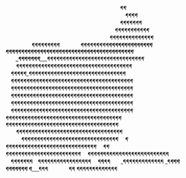 
　　　　　　　　　　　　　　　　　　　　　　_¶¶
　　　　　　　　　　　　　　　　　　　　　　　¶¶¶¶
　　　　　　　　　　　　　　　　　　　　　　¶¶¶¶¶¶¶
　　　　　　　　　　　　　　　　　　　　　¶¶¶¶¶¶¶¶¶¶¶
　　　　　　　　　　　　　　　　　　　　_¶¶¶¶¶¶¶¶¶¶¶¶¶¶
　　　　　¶¶¶¶¶¶¶¶¶　　　　¶¶¶¶¶¶¶¶¶__¶¶¶¶¶¶¶¶¶¶¶¶¶¶
　　　_¶¶¶¶¶¶¶¶¶¶¶¶¶¶¶_¶¶¶¶¶¶¶¶¶¶¶¶¶¶¶¶¶¶¶¶¶¶¶¶¶¶
　　_¶¶¶¶¶¶¶_____¶¶¶¶¶¶¶¶¶¶¶¶¶¶¶¶¶¶¶¶¶¶¶¶¶¶¶¶¶¶¶
　　¶¶¶¶¶____¶¶¶¶¶¶¶¶¶¶¶¶¶¶¶¶¶¶¶¶¶¶¶¶¶¶¶_¶¶¶¶¶
　¶¶¶¶¶__¶¶¶¶¶¶¶¶¶¶¶¶¶¶¶¶¶¶¶¶¶¶¶¶¶¶¶¶¶¶¶
　¶¶¶¶¶¶¶¶¶¶¶¶¶¶¶¶¶¶¶¶¶¶¶¶¶¶¶¶¶¶¶¶¶¶¶¶¶¶¶
　¶¶¶¶¶¶¶¶¶¶¶¶¶¶¶¶¶¶¶¶¶¶¶¶¶¶¶¶¶¶¶¶¶¶¶¶¶¶¶
　¶¶¶¶¶¶¶¶¶¶¶¶¶¶¶¶¶¶¶¶¶¶¶¶¶¶¶¶¶¶¶¶¶¶¶¶¶¶¶
　¶¶¶¶¶¶¶¶¶¶¶¶¶¶¶¶¶¶¶¶¶¶¶¶¶¶¶¶¶¶¶¶¶¶¶¶¶¶¶
　¶¶¶¶¶¶¶¶¶¶¶¶¶¶¶¶¶¶¶¶¶¶¶¶¶¶¶¶¶¶¶¶¶¶¶¶¶¶¶
　_¶¶¶¶¶¶¶¶¶¶¶¶¶¶¶¶¶¶¶¶¶¶¶¶¶¶¶¶¶¶¶¶¶¶¶¶¶
　_¶¶¶¶¶¶¶¶¶¶¶¶¶¶¶¶¶¶¶¶¶¶¶¶¶¶¶¶¶¶¶¶¶¶¶¶
　　¶¶¶¶¶¶¶¶¶¶¶¶¶¶¶¶¶¶¶¶¶¶¶¶¶¶¶¶¶¶¶¶¶¶
　　　¶¶¶¶¶¶¶¶¶¶¶¶¶¶¶¶¶¶¶¶¶¶¶¶¶¶¶¶¶¶¶
　_¶_　¶¶¶¶¶¶¶¶¶¶¶¶¶¶¶¶¶¶¶¶¶¶¶¶¶¶¶¶¶
　¶¶　　_¶¶¶_¶¶¶¶¶¶¶¶¶¶¶¶¶¶¶¶¶¶¶¶¶
　¶¶¶___¶¶_¶¶¶¶¶¶¶¶¶¶¶¶¶¶¶¶¶¶¶¶¶
　¶_¶¶¶¶_¶¶　¶¶¶¶¶¶¶¶¶¶¶¶¶¶¶¶¶
　¶__¶__¶¶　　_¶¶¶¶¶¶¶¶¶¶¶¶¶
_¶_____¶¶¶　　　　¶¶¶¶¶¶¶
¶________¶¶¶　　　　¶¶
¶¶¶¶¶¶¶¶¶¶¶¶¶
